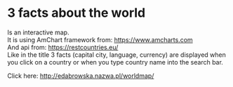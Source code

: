 # 3 facts about the world

Is an interactive map.<br>
It is using AmChart framework from: https://www.amcharts.com<br>
And api from: https://restcountries.eu/<br>
Like in the title 3 facts (capital city, language, currency) are displayed when you click on a country or when you type country name into the search bar.

Click here: http://edabrowska.nazwa.pl/worldmap/
